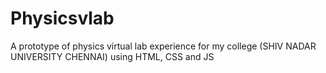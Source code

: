 # Physicsvlab
A prototype of  physics virtual lab experience for my college (SHIV NADAR UNIVERSITY CHENNAI) using HTML, CSS and JS
